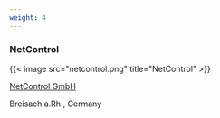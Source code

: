 ```yaml
---
weight: 4
---
```


### NetControl

{{< image src="netcontrol.png" title="NetControl" >}}

[NetControl GmbH](https://www.netcontrol.de/)

Breisach a.Rh., Germany
